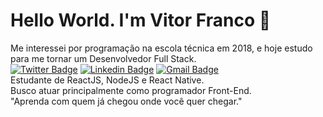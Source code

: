 # Hello World. I'm Vitor Franco :ocean:
Me interessei por programação na escola técnica em 2018, e hoje estudo para me tornar um Desenvolvedor Full Stack.<br/>
[![Twitter Badge](https://img.shields.io/badge/-@humblevitor-1d7cb3?style=flat-square&labelColor=1d7cb3&logo=twitter&logoColor=white&link=https://twitter.com/humblevitor)](https://twitter.com/humblevitor) 
[![Linkedin Badge](https://img.shields.io/badge/-Vitor%20Franco-1d7cb3?style=flat-square&logo=Linkedin&logoColor=white&link=https://www.linkedin.com/in/vitoroliveirafranco/)](https://www.linkedin.com/in/vitoroliveirafranco/) 
[![Gmail Badge](https://img.shields.io/badge/-vitoroliveirafranco@gmail.com-1d7cb3?style=flat-square&logo=Gmail&logoColor=white&link=mailto:vitoroliveirafranco@gmail.com)](mailto:vitoroliveirafranco@gmail.com)
 <br/>Estudante de ReactJS, NodeJS e React Native.
 <br/>Busco atuar principalmente como programador Front-End.
 <br/>"Aprenda com quem já chegou onde você quer chegar."
